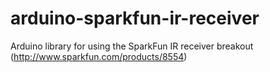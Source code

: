arduino-sparkfun-ir-receiver
============================

Arduino library for using the SparkFun IR receiver breakout (http://www.sparkfun.com/products/8554)